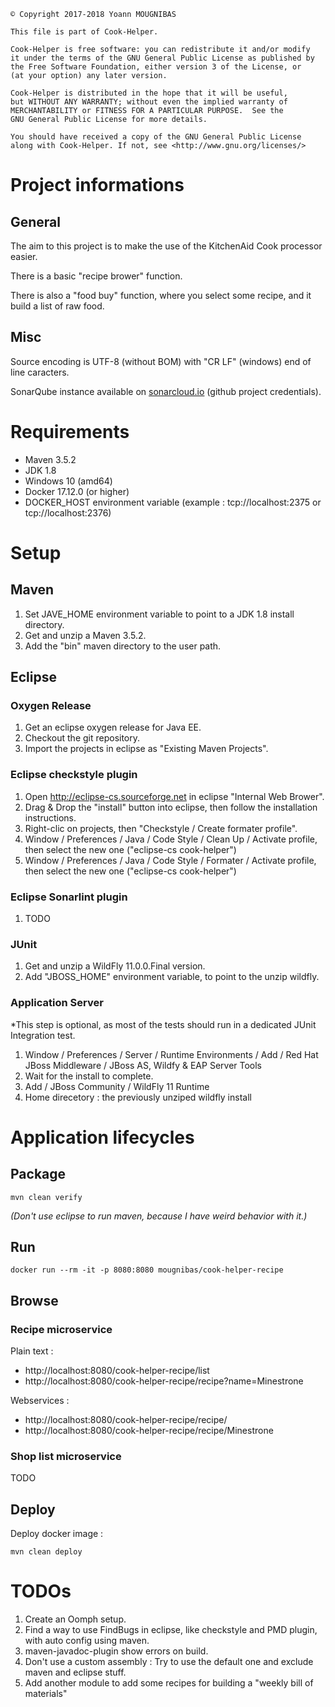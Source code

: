 ```
© Copyright 2017-2018 Yoann MOUGNIBAS

This file is part of Cook-Helper.

Cook-Helper is free software: you can redistribute it and/or modify
it under the terms of the GNU General Public License as published by
the Free Software Foundation, either version 3 of the License, or
(at your option) any later version.

Cook-Helper is distributed in the hope that it will be useful,
but WITHOUT ANY WARRANTY; without even the implied warranty of
MERCHANTABILITY or FITNESS FOR A PARTICULAR PURPOSE.  See the
GNU General Public License for more details.

You should have received a copy of the GNU General Public License
along with Cook-Helper. If not, see <http://www.gnu.org/licenses/>
```

# Project informations

## General

The aim to this project is to make the use of the KitchenAid Cook processor easier.

There is a basic "recipe brower" function.

There is also a "food buy" function, where you select some recipe, and it build a list of raw food.

## Misc

Source encoding is UTF-8 (without BOM) with "CR LF" (windows) end of line caracters.

SonarQube instance available on [sonarcloud.io](https://sonarcloud.io/organizations/mougnibas-github/projects) (github project credentials).


# Requirements

* Maven 3.5.2
* JDK 1.8
* Windows 10 (amd64)
* Docker 17.12.0 (or higher)
* DOCKER_HOST environment variable (example : tcp://localhost:2375 or tcp://localhost:2376)

# Setup

## Maven

1) Set JAVE_HOME environment variable to point to a JDK 1.8 install directory.
1) Get and unzip a Maven 3.5.2.
1) Add the "bin" maven directory to the user path.

## Eclipse

### Oxygen Release

1) Get an eclipse oxygen release for Java EE.
1) Checkout the git repository.
1) Import the projects in eclipse as "Existing Maven Projects".

### Eclipse checkstyle plugin

1) Open http://eclipse-cs.sourceforge.net in eclipse "Internal Web Brower".
1) Drag & Drop the "install" button into eclipse, then follow the installation instructions.
1) Right-clic on projects, then "Checkstyle / Create formater profile".
1) Window / Preferences / Java / Code Style / Clean Up / Activate profile, then select the new one ("eclipse-cs cook-helper")
1) Window / Preferences / Java / Code Style / Formater / Activate profile, then select the new one ("eclipse-cs cook-helper")

### Eclipse Sonarlint plugin

1) TODO


### JUnit

1) Get and unzip a WildFly 11.0.0.Final version.
1) Add "JBOSS_HOME" environment variable, to point to the unzip wildfly.

### Application Server

*This step is optional, as most of the tests should run in a dedicated JUnit Integration test.

1) Window / Preferences / Server / Runtime Environments / Add / Red Hat JBoss Middleware / JBoss AS, Wildfy & EAP Server Tools
1) Wait for the install to complete.
1) Add / JBoss Community / WildFly 11 Runtime
1) Home direcetory : the previously unziped wildfly install

# Application lifecycles

## Package

`mvn clean verify`

*(Don't use eclipse to run maven, because I have weird behavior with it.)*

## Run

`docker run --rm -it -p 8080:8080 mougnibas/cook-helper-recipe`

## Browse

### Recipe microservice

Plain text :
* http://localhost:8080/cook-helper-recipe/list
* http://localhost:8080/cook-helper-recipe/recipe?name=Minestrone

Webservices :
* http://localhost:8080/cook-helper-recipe/recipe/
* http://localhost:8080/cook-helper-recipe/recipe/Minestrone

### Shop list microservice

TODO

## Deploy

Deploy docker image :

`mvn clean deploy`


# TODOs

1) Create an Oomph setup.
1) Find a way to use FindBugs in eclipse, like checkstyle and PMD plugin, with auto config using maven.
1) maven-javadoc-plugin show errors on build.
1) Don't use a custom assembly : Try to use the default one and exclude maven and eclipse stuff.
1) Add another module to add some recipes for building a "weekly bill of materials"
